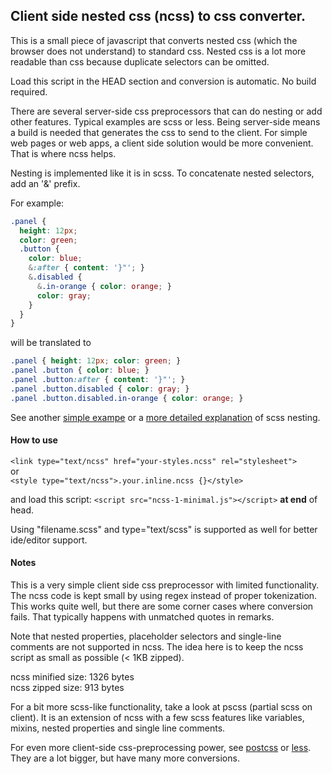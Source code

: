 ## Client side nested css (ncss) to css converter.

This is a small piece of javascript that converts nested css (which the browser does
not understand) to standard css. Nested css is a lot more readable than css because
duplicate selectors can be omitted.

Load this script in the HEAD section and conversion is automatic. No build required.

There are several server-side css preprocessors that can do nesting or add other features.
Typical examples are scss or less. Being server-side means a build is needed that generates
the css to send to the client. For simple web pages or web apps, a client side solution would be more convenient.
That is where ncss helps.

Nesting is implemented like it is in scss.
To concatenate nested selectors, add an '&' prefix.<br>

For example:
```scss
.panel {
  height: 12px;
  color: green;
  .button {
    color: blue;
    &:after { content: '}"'; }
    &.disabled {
      &.in-orange { color: orange; }
      color: gray;
    }
  }
}
```
will be translated to
```css
.panel { height: 12px; color: green; }
.panel .button { color: blue; }
.panel .button:after { content: '}"'; }
.panel .button.disabled { color: gray; }
.panel .button.disabled.in-orange { color: orange; }
```
See  another [simple exampe](https://sass-lang.com/guide#topic-3) or
a [more detailed explanation](https://sass-lang.com/documentation/file.SASS_REFERENCE.html#css_extensions) of scss nesting.

#### How to use

  `<link type="text/ncss" href="your-styles.ncss" rel="stylesheet">`<br>
or<br>
  `<style type="text/ncss">.your.inline.ncss {}</style>`

and load this script: `<script src="ncss-1-minimal.js"></script>` **at end** of head.

Using "filename.scss" and type="text/scss" is supported as well for better ide/editor support.

#### Notes
This is a very simple client side css preprocessor with limited functionality.
The ncss code is kept small by using regex instead of proper tokenization.
This works quite well, but there are some corner cases where conversion fails.
That typically happens with unmatched quotes in remarks.

Note that nested properties, placeholder selectors and single-line comments are not supported in ncss.
The idea here is to keep the ncss script as small as possible (&lt; 1KB zipped).

ncss minified size: 1326 bytes<br>
ncss zipped size: 913 bytes

For a bit more scss-like functionality, take a look at pscss (partial scss on client). It is an extension of ncss
with a few scss features like variables, mixins, nested properties and single line comments.

For even more client-side css-preprocessing power, see [postcss](https://github.com/postcss/postcss) or [less](http://lesscss.org/).
They are a lot bigger, but have many more conversions.

